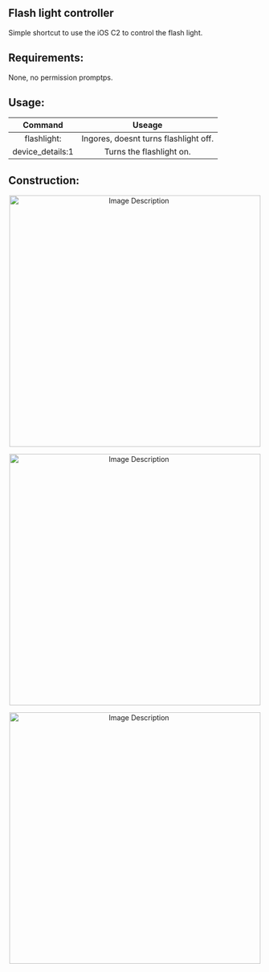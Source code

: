 ## Flash light controller 

Simple shortcut to use the iOS C2 to control the flash light.

## Requirements: 

None, no permission promptps. 

## Usage: 

<div align="center">

  |     Command     |     Useage     |
|:-----------------:|:-----------------:|
| flashlight:  | Ingores, doesnt turns flashlight off.  |
| device_details:1  | Turns the flashlight on. |


</div>


## Construction: 

<p align="center">
<img src="https://github.com/user-attachments/assets/60ab38dc-725b-413c-b8ea-6b7e5e6a8dfc" alt="Image Description" width="500" height="auto">
</p>


<p align="center">
<img src="https://github.com/user-attachments/assets/992f3207-dbd5-41b9-8f40-f4228e50c014" alt="Image Description" width="500" height="auto">
</p>

<p align="center">
<img src="https://github.com/user-attachments/assets/87439dfb-b1fb-4f34-85a0-ad9407af5a24" alt="Image Description" width="500" height="auto">
</p>



